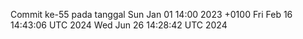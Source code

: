Commit ke-55 pada tanggal Sun Jan 01 14:00 2023 +0100
Fri Feb 16 14:43:06 UTC 2024
Wed Jun 26 14:28:42 UTC 2024
